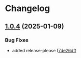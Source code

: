 # Changelog

## [1.0.4](https://github.com/hostedbrains/toolbox/compare/toolbox-v1.0.3...toolbox@v1.0.4) (2025-01-09)


### Bug Fixes

* added release-please ([7de26df](https://github.com/hostedbrains/toolbox/commit/7de26df7f1736548a672e919bf4bd1c90cc36aa1))
